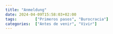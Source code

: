 ```yaml
---
title: "Anmeldung"
date: 2024-04-09T15:58:03+02:00
tags:        ["Primeros pasos", "Burocracia"]
categories:  ["Antes de venir", "Vivir"]
---
```


